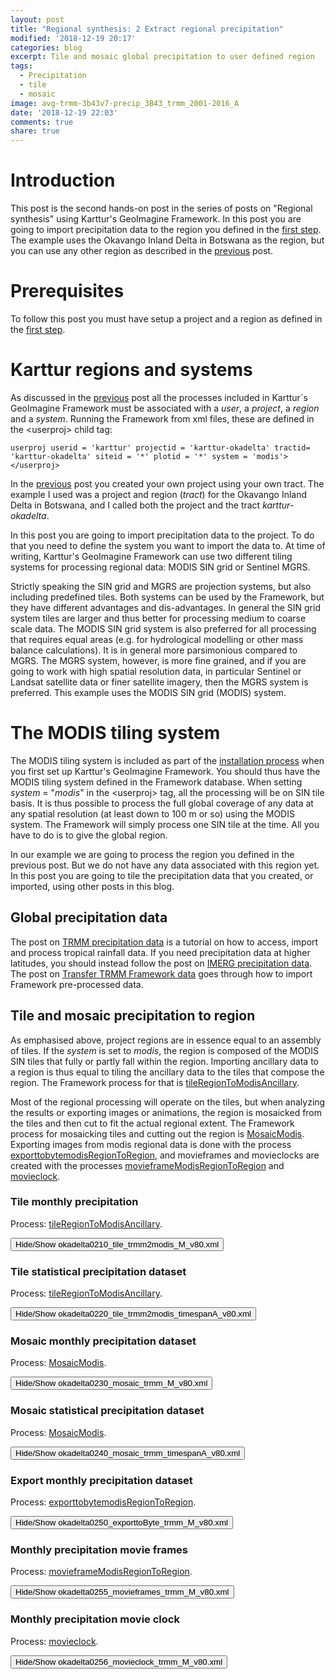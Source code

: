 ```yaml
---
layout: post
title: "Regional synthesis: 2 Extract regional precipitation"
modified: '2018-12-19 20:17'
categories: blog
excerpt: Tile and mosaic global precipitation to user defined region
tags:
  - Precipitation
  - tile
  - mosaic
image: avg-trmm-3b43v7-precip_3B43_trmm_2001-2016_A
date: '2018-12-19 22:03'
comments: true
share: true
---
```

<script src="https://karttur.github.io/common/assets/js/karttur/togglediv.js"></script>

# Introduction

This post is the second hands-on post in the series of posts on \"Regional synthesis\" using Karttur's GeoImagine Framework. In this post you are going to import precipitation data to the region you defined in the [first step](../blog-RegionalizeOka-1/). The example uses the Okavango Inland Delta in Botswana as the region, but you can use any other region as described in the [previous](../blog-RegionalizeOka-1/) post.

# Prerequisites

To follow this post you must have setup a project and a region as defined in the [first step](../blog-RegionalizeOka-1/).

# Karttur regions and systems

As discussed in the [previous](../blog-RegionalizeOka-1/) post all the processes included in Karttur´s GeoImagine Framework must be associated with a _user_, a _project_, a _region_ and a _system_. Running the Framework from xml files, these are defined in the \<userproj\> child tag:

```
userproj userid = 'karttur' projectid = 'karttur-okadelta' tractid= 'karttur-okadelta' siteid = '*' plotid = '*' system = 'modis'></userproj>
```

In the [previous](../blog-RegionalizeOka-1/) post you created your own project using your own tract. The example I used was a project and region (_tract_) for the Okavango Inland Delta in Botswana, and I called both the project and the tract _karttur-okadelta_.

In this post you are going to import precipitation data to the project. To do that you need to define the system you want to import the data to. At time of writing, Karttur's GeoImagine Framework can use two different tiling systems for processing regional data: MODIS SIN grid or Sentinel MGRS.

Strictly speaking the SIN grid and MGRS are projection systems, but also including predefined tiles. Both systems can be used by the Framework, but they have different advantages and dis-advantages. In general the SIN grid system tiles are larger and thus better for processing medium to coarse scale data. The MODIS SIN grid system is also preferred for all  processing that requires equal areas (e.g. for hydrological modelling or other mass balance calculations). It is in general more parsimonious compared to MGRS. The MGRS system, however, is more fine grained, and if you are going to work with high spatial resolution data, in particular Sentinel or Landsat satellite data or finer satellite imagery, then the MGRS system is preferred. This example uses the MODIS SIN grid (MODIS) system.

# The MODIS tiling system

The MODIS tiling system is included as part of the [installation process](#) when you first set up Karttur's GeoImagine Framework. You should thus have the MODIS tiling system defined in the Framework database. When setting _system_ = \"_modis_\" in the \<userproj\> tag, all the processing will be on SIN tile basis. It is thus possible to process the full global coverage of any data at any spatial resolution (at least down to 100 m or so) using the MODIS system. The Framework will simply process one SIN tile at the time. All you have to do is to give the global region.

In our example we are going to process the region you defined in the previous post. But we do not have any data associated with this region yet. In this post you are going to tile the precipitation data that you created, or imported, using other posts in this blog.

## Global precipitation data

The post on [TRMM precipitation data](../blog-TRMM/) is a tutorial on how to access, import and process tropical rainfall data. If you need precipitation data at higher latitudes, you should instead follow the post on [IMERG precipitation data](../blog-IMERG/). The post on [Transfer TRMM Framework data](../blog-TRMM-transfer) goes through how to import Framework pre-processed data.

## Tile and mosaic precipitation to region

As emphasised above, project regions are in essence equal to an assembly of tiles. If the _system_ is set to _modis_, the region is composed of the MODIS SIN tiles that fully or partly fall within the region. Importing ancillary data to a region is thus equal to tiling the ancillary data to the tiles that compose the region. The Framework process for that is [<span class='package'>tileRegionToModisAncillary</span>](../../subprocess/subproc-tileRegionToModisAncillary/).

Most of the regional processing will operate on the tiles, but when analyzing the results or exporting images or animations, the region is mosaicked from the tiles and then cut to fit the actual regional extent. The Framework process for mosaicking tiles and cutting out the region is [<span class='package'>MosaicModis</span>](../../subprocess/subproc-MosaicModis/). Exporting images from modis regional data is done with the process [<span class='package'>exporttobytemodisRegionToRegion</span>](../../subprocess/subproc-exporttobytemodisRegionToRegions/), and movieframes and movieclocks are created with the processes [<span class='package'>movieframeModisRegionToRegion</span>](../../subprocess/subproc-movieframeModisRegionToRegion/) and [<span class='package'>movieclock</span>](../../subprocess/subproc-movieclock/).

### Tile monthly precipitation

Process: [<span class='package'>tileRegionToModisAncillary</span>](../../subprocess/subproc-tileRegionToModisAncillary/).

<button id= "toggleTileTRMM-M" onclick="hiddencode('TileTRMM-M')">Hide/Show okadelta0210_tile_trmm2modis_M_v80.xml</button>

<div id="TileTRMM-M" style="display:none">

{% capture text-capture %}
{% raw %}

```
<?xml version='1.0' encoding='utf-8'?>
<okadeltaproject>
	<userproj userid = 'karttur' projectid = 'karttur' tractid= 'karttur-okadelta' siteid = '*' plotid = '*' system = 'modis'></userproj>
	<period startyear = "1998" endyear = "2018" endmonth ='7' endday = '31' timestep='M'></period>

	<!-- tile the original (monthly) TRMM data to the region (karttur-okadelta).
		The TRMM data must be downloaded and organized
		If you set the parameter "asscript" to True (= default),
		you have to execute the shell script file as reported by the process,
		and then rerun the xml with overwrite set to False to add the layers to the database
	-->
	<process processid = 'tileRegionToModisAncillary' version = '1.3'>
		<overwrite>False</overwrite>
		<parameters src_defregid = 'trmm' epsg = '6842'  xres = '463.313'  yres = '463.313' resample='near' asscript='False'></parameters>
		<srcpath volume = "karttur3tb"></srcpath>
		<dstpath volume = "karttur3tb"></dstpath>
		<srccomp>
			<trmm-3b43v7-precip source = "trmm" product = "3b43" folder = "rainfall" band = "trmm-3b43v7-precip" prefix = "rainfall" suffix = "v7-f">
			</trmm-3b43v7-precip>
		</srccomp>
	</process>
</okadeltaproject>
```
{% endraw %}
{% endcapture %}
{% include widgets/toggle-code.html toggle-text=text-capture  %}
</div>

### Tile statistical precipitation dataset

Process: [<span class='package'>tileRegionToModisAncillary</span>](../../subprocess/subproc-tileRegionToModisAncillary/).

<button id= "toggleTileTRMM-A" onclick="hiddencode('TileTRMM-A')">Hide/Show okadelta0220_tile_trmm2modis_timespanA_v80.xml</button>

<div id="TileTRMM-A" style="display:none">

{% capture text-capture %}
{% raw %}

```
<?xml version='1.0' encoding='utf-8'?>
<okadeltaproject>
	<userproj userid = 'karttur' projectid = 'karttur' tractid= 'karttur-okadelta' siteid = '*' plotid = '*' system = 'modis'></userproj>
	<period startyear = "1998" endyear = "2017" timestep='timespan-A'></period>

	<!-- Tile statistical TRMM data to the region (karttur-okadelta)
	The TRMM data must be processed
	If you set the parameter "asscript" to True (= default),
	you have to execute the shell script file as reorted by the processor,
	and then rerun the xml with overwrite set to False to add the layers to the database
	-->
	<process processid = 'tileRegionToModisAncillary' version = '1.3'>
		<overwrite>False</overwrite>
		<parameters src_defregid = 'trmm' epsg = '6842'  xres = '463.313'  yres = '463.313' resample='near' asscript='N'></parameters>
		<srcpath volume = "karttur3tb"></srcpath>
		<dstpath volume = "karttur3tb"></dstpath>
		<srccomp>
			<avg-trmm-3b43v7-precip source = "trmm" product = "3b43" folder = "rainfall-A-stats" band = "avg-trmm-3b43v7-precip" prefix = "avg-trmm-3b43v7-precip" suffix = "v7-f-A">
			</avg-trmm-3b43v7-precip>
			<ols-ic-trmm-3b43v7-precip source = "trmm" product = "3b43" folder = "rainfall-A-trend" band = "ols-ic-trmm-3b43v7-precip" prefix = "ols-ic-trmm-3b43v7-precip" suffix = "v7-f-A">
			</ols-ic-trmm-3b43v7-precip>
			<ts-ic-trmm-3b43v7-precip source = "trmm" product = "3b43" folder = "rainfall-A-trend" band = "ts-ic-trmm-3b43v7-precip" prefix = "ts-ic-trmm-3b43v7-precip" suffix = "v7-f-A">
			</ts-ic-trmm-3b43v7-precip>
			<ols-sl-trmm-3b43v7-precip source = "trmm" product = "3b43" folder = "rainfall-A-trend" band = "ols-sl-trmm-3b43v7-precip" prefix = "ols-sl-trmm-3b43v7-precip" suffix = "v7-f-A">
			</ols-sl-trmm-3b43v7-precip>
			<ts-mdsl-trmm-3b43v7-precip source = "trmm" product = "3b43" folder = "rainfall-A-trend" band = "ts-mdsl-trmm-3b43v7-precip" prefix = "ts-mdsl-trmm-3b43v7-precip" suffix = "v7-f-A">
			</ts-mdsl-trmm-3b43v7-precip>
			<ts-losl-trmm-3b43v7-precip source = "trmm" product = "3b43" folder = "rainfall-A-trend" band = "ts-losl-trmm-3b43v7-precip" prefix = "ts-losl-trmm-3b43v7-precip" suffix = "v7-f-A">
			</ts-losl-trmm-3b43v7-precip>
			<ts-hisl-trmm-3b43v7-precip source = "trmm" product = "3b43" folder = "rainfall-A-trend" band = "ts-hisl-trmm-3b43v7-precip" prefix = "ts-hisl-trmm-3b43v7-precip" suffix = "v7-f-A">
			</ts-hisl-trmm-3b43v7-precip>
			<std-trmm-3b43v7-precip source = "trmm" product = "3b43" folder = "rainfall-A-stats" band = "std-trmm-3b43v7-precip" prefix = "std-trmm-3b43v7-precip" suffix = "v7-f-A">
			</std-trmm-3b43v7-precip>
			<ols-rmse-trmm-3b43v7-precip source = "trmm" product = "3b43" folder = "rainfall-A-trend" band = "ols-rmse-trmm-3b43v7-precip" prefix = "ols-rmse-trmm-3b43v7-precip" suffix = "v7-f-A">
			</ols-rmse-trmm-3b43v7-precip>
			<mk-z-trmm-3b43v7-precip source = "trmm" product = "3b43" folder = "rainfall-A-trend" band = "mk-z-trmm-3b43v7-precip" prefix = "mk-z-trmm-3b43v7-precip" suffix = "v7-f-A">
			</mk-z-trmm-3b43v7-precip>
			<ols-r2-trmm-3b43v7-precip source = "trmm" product = "3b43" folder = "rainfall-A-trend" band = "ols-r2-trmm-3b43v7-precip" prefix = "ols-r2-trmm-3b43v7-precip" suffix = "v7-f-A">
			</ols-r2-trmm-3b43v7-precip>
			<trmm-3b43v7-precip-change source = "trmm" product = "3b43" folder = "rainfall-A-change" band = "trmm-3b43v7-precip-change" prefix = "trmm-3b43v7-precip-change" suffix = "model-v7-f-A">
			</trmm-3b43v7-precip-change>
			<trmm-3b43v7-precip-delta source = "trmm" product = "3b43" folder = "rainfall-A-change" band = "trmm-3b43v7-precip-delta" prefix = "trmm-3b43v7-precip-delta" suffix = "slope@p-v7-f-A">
			</trmm-3b43v7-precip-delta>
		</srccomp>
	</process>

	<!-- This second process is required due to duplicate compids-->
	<process processid = 'tileRegionToModisAncillary' version = '1.3'>
		<overwrite>False</overwrite>
		<parameters src_defregid = 'trmm' epsg = '6842'  xres = '463.313'  yres = '463.313' resample='near' asscript='False'></parameters>
		<srcpath volume = "karttur3tb"></srcpath>
		<dstpath volume = "karttur3tb"></dstpath>
		<srccomp>
			<trmm-3b43v7-precip-change source = "trmm" product = "3b43" folder = "rainfall-A-change" band = "trmm-3b43v7-precip-change" prefix = "trmm-3b43v7-precip-change" suffix = "model@p-v7-f-A">
			</trmm-3b43v7-precip-change>
		</srccomp>
	</process>
</okadeltaproject>
```
{% endraw %}
{% endcapture %}
{% include widgets/toggle-code.html  toggle-text=text-capture  %}
</div>

### Mosaic monthly precipitation dataset

Process: [<span class='package'>MosaicModis</span>](../../subprocess/subproc-MosaicModis/).

<button id= "toggleMosaicTRMM-M" onclick="hiddencode('MosaicTRMM-M')">Hide/Show okadelta0230_mosaic_trmm_M_v80.xml</button>

<div id="MosaicTRMM-M" style="display:none">

{% capture text-capture %}
{% raw %}

```
<?xml version='1.0' encoding='utf-8'?>
<okadeltaproject>
	<userproj userid = 'karttur' projectid = 'karttur' tractid= 'karttur-okadelta' siteid = '*' plotid = '*' system = 'modis'></userproj>
	<period startyear = "1998" endyear = "2018" endmonth='7' endday='31' timestep='M'></period>

	<!-- Mosaic modis TRMM monthly tiles to region (karttur-okadelta) -->
	<process processid = 'MosaicModis' version = '1.3'>
		<overwrite>False</overwrite>
		<parameters t_epsg ='4326'></parameters>
		<srcpath volume = "karttur3tb"></srcpath>
		<dstpath volume = "karttur3tb"></dstpath>
		<srccomp>
			<trmm-3b43v7-precip source = "trmm" product = "3b43" folder = "rainfall" band = "trmm-3b43v7-precip" prefix = "trmm-3b43v7-precip" suffix = "v7-f">
			</trmm-3b43v7-precip>
		</srccomp>
	</process>
</okadeltaproject>
```
{% endraw %}
{% endcapture %}
{% include widgets/toggle-code.html  toggle-text=text-capture  %}
</div>

### Mosaic statistical precipitation dataset

Process: [<span class='package'>MosaicModis</span>](../../subprocess/subproc-MosaicModis/).

<button id= "toggleMosaicTRMM-A" onclick="hiddencode('MosaicTRMM-A')">Hide/Show okadelta0240_mosaic_trmm_timespanA_v80.xml</button>

<div id="MosaicTRMM-A" style="display:none">

{% capture text-capture %}
{% raw %}

```
<?xml version='1.0' encoding='utf-8'?>
<okadeltaproject>
	<userproj userid = 'karttur' projectid = 'karttur' tractid= 'karttur-okadelta' siteid = '*' plotid = '*' system = 'modis'></userproj>
	<period startyear = "1998" endyear = "2017" timestep='timespan-A'></period>

	<!-- mosaic modis TRMM statistical tiles to region (karttur-okadelta) -->
	<process processid = 'MosaicModis' version = '1.3'>
		<overwrite>False</overwrite>
		<parameters t_epsg ='4326'></parameters>
		<srcpath volume = "karttur3tb"></srcpath>
		<dstpath volume = "karttur3tb"></dstpath>
		<srccomp>
			<avg-trmm-3b43v7-precip source = "trmm" product = "3b43" folder = "rainfall-A-stats" band = "avg-trmm-3b43v7-precip" prefix = "avg-trmm-3b43v7-precip" suffix = "v7-f-A">
			</avg-trmm-3b43v7-precip>
			<ols-ic-trmm-3b43v7-precip source = "trmm" product = "3b43" folder = "rainfall-A-trend" band = "ols-ic-trmm-3b43v7-precip" prefix = "ols-ic-trmm-3b43v7-precip" suffix = "v7-f-A">
			</ols-ic-trmm-3b43v7-precip>
			<ts-ic-trmm-3b43v7-precip source = "trmm" product = "3b43" folder = "rainfall-A-trend" band = "ts-ic-trmm-3b43v7-precip" prefix = "ts-ic-trmm-3b43v7-precip" suffix = "v7-f-A">
			</ts-ic-trmm-3b43v7-precip>
			<ols-sl-trmm-3b43v7-precip source = "trmm" product = "3b43" folder = "rainfall-A-trend" band = "ols-sl-trmm-3b43v7-precip" prefix = "ols-sl-trmm-3b43v7-precip" suffix = "v7-f-A">
			</ols-sl-trmm-3b43v7-precip>
			<ts-mdsl-trmm-3b43v7-precip source = "trmm" product = "3b43" folder = "rainfall-A-trend" band = "ts-mdsl-trmm-3b43v7-precip" prefix = "ts-mdsl-trmm-3b43v7-precip" suffix = "v7-f-A">
			</ts-mdsl-trmm-3b43v7-precip>
			<ts-losl-trmm-3b43v7-precip source = "trmm" product = "3b43" folder = "rainfall-A-trend" band = "ts-losl-trmm-3b43v7-precip" prefix = "ts-losl-trmm-3b43v7-precip" suffix = "v7-f-A">
			</ts-losl-trmm-3b43v7-precip>
			<ts-hisl-trmm-3b43v7-precip source = "trmm" product = "3b43" folder = "rainfall-A-trend" band = "ts-hisl-trmm-3b43v7-precip" prefix = "ts-hisl-trmm-3b43v7-precip" suffix = "v7-f-A">
			</ts-hisl-trmm-3b43v7-precip>
			<std-trmm-3b43v7-precip source = "trmm" product = "3b43" folder = "rainfall-A-stats" band = "std-trmm-3b43v7-precip" prefix = "std-trmm-3b43v7-precip" suffix = "v7-f-A">
			</std-trmm-3b43v7-precip>
			<ols-rmse-trmm-3b43v7-precip source = "trmm" product = "3b43" folder = "rainfall-A-trend" band = "ols-rmse-trmm-3b43v7-precip" prefix = "ols-rmse-trmm-3b43v7-precip" suffix = "v7-f-A">
			</ols-rmse-trmm-3b43v7-precip>
			<mk-z-trmm-3b43v7-precip source = "trmm" product = "3b43" folder = "rainfall-A-trend" band = "mk-z-trmm-3b43v7-precip" prefix = "mk-z-trmm-3b43v7-precip" suffix = "v7-f-A">
			</mk-z-trmm-3b43v7-precip>
			<ols-r2-trmm-3b43v7-precip source = "trmm" product = "3b43" folder = "rainfall-A-trend" band = "ols-r2-trmm-3b43v7-precip" prefix = "ols-r2-trmm-3b43v7-precip" suffix = "v7-f-A">
			</ols-r2-trmm-3b43v7-precip>
			<trmm-3b43v7-precip-change source = "trmm" product = "3b43" folder = "rainfall-A-change" band = "trmm-3b43v7-precip-change" prefix = "trmm-3b43v7-precip-change" suffix = "model-v7-f-A">
			</trmm-3b43v7-precip-change>
			<trmm-3b43v7-precip-delta source = "trmm" product = "3b43" folder = "rainfall-A-change" band = "trmm-3b43v7-precip-delta" prefix = "trmm-3b43v7-precip-delta" suffix = "slope@p-v7-f-A">
			</trmm-3b43v7-precip-delta>
		</srccomp>
	</process>

	<process processid = 'MosaicModis' version = '1.3'>
		<parameters t_epsg ='4326'></parameters>
		<srcpath volume = "karttur3tb"></srcpath>
		<dstpath volume = "karttur3tb"></dstpath>
		<srccomp>
			<trmm-3b43v7-precip-change source = "trmm" product = "3b43" folder = "rainfall-A-change" band = "trmm-3b43v7-precip-change" prefix = "trmm-3b43v7-precip-change" suffix = "model@p-v7-f-A">
			</trmm-3b43v7-precip-change>
		</srccomp>
	</process>

</okadeltaproject>
```
{% endraw %}
{% endcapture %}
{% include widgets/toggle-code.html  toggle-text=text-capture  %}
</div>

### Export monthly precipitation dataset

Process: [<span class='package'>exporttobytemodisRegionToRegion</span>](../../subprocess/subproc-exporttobytemodisRegionToRegion/).

<button id= "toggleExportTRMM-M" onclick="hiddencode('ExportTRMM-M')">Hide/Show okadelta0250_exporttoByte_trmm_M_v80.xml</button>

<div id="ExportTRMM-M" style="display:none">

{% capture text-capture %}
{% raw %}

```
<?xml version='1.0' encoding='utf-8'?>
<okadeltaproject>
	<userproj userid = 'karttur' projectid = 'karttur' tractid= 'karttur-okadelta' siteid = '*' plotid = '*' system = 'modis'></userproj>
	<period startyear = "1998" endyear = "2018" endmonth ='7' endday = '31' timestep='M'></period>

	<!-- Export monhtly TRMM precipitaiton to paletted byte images
		Palettes, scalings and legends must be defined-->
	<process processid = 'exporttobytemodisRegionToRegion' version = '1.3'>
		<overwrite>True</overwrite>
		<parameters palette= 'precipln'></parameters>
		<srcpath volume = "karttur3tb" hdrfiletype = 'tif' datfiletype = 'tif'></srcpath>
		<dstpath volume = "karttur3tb" hdrfiletype = 'tif' datfiletype = 'tif'></dstpath>
		<srccomp>
			<trmm-3b43v7-precip id = 'layer1' source = "trmm" product = "3b43" folder = "rainfall" band = "trmm-3b43v7-precip" prefix = "rainfall" suffix = "v7-f">
			</trmm-3b43v7-precip>
		</srccomp>
	</process>
</okadeltaproject>
```
{% endraw %}
{% endcapture %}
{% include widgets/toggle-code.html  toggle-text=text-capture  %}
</div>

### Monthly precipitation movie frames

Process: [<span class='package'>movieframeModisRegionToRegion</span>](../../subprocess/subproc-movieframeModisRegionToRegion/).

<button id= "togglemovieframe" onclick="hiddencode('movieframe')">Hide/Show okadelta0255_movieframes_trmm_M_v80.xml</button>

<div id="movieframe" style="display:none">

{% capture text-capture %}
{% raw %}

```
<?xml version='1.0' encoding='utf-8'?>
<okadeltaproject>
	<userproj userid = 'karttur' projectid = 'karttur' tractid= 'karttur-okadelta' siteid = '*' plotid = '*' system = 'modis'></userproj>
	<period startyear = "1998"  endyear = "2018" endmonth='07' endday='31' timestep='M'></period>

	<!-- Generate movie frames from the exported and paletted byte images -->
	<process processid = 'movieframeModisRegionToRegion' version = '1.3'>
		<overwrite>True</overwrite>
		<parameters name = 'smap' width = '601' crop='600,526,0,0' emboss='KARTTUR' embossdims='600,150' embossptsize='80'></parameters>
		<srcpath volume = "karttur3tb" hdrfiletype = 'tif' datfiletype = 'tif'></srcpath>
		<dstpath volume = "/Volumes/karttur3tb/movieclock" hdrfiletype = 'png' datfiletype = 'png'></dstpath>
		<srccomp>
			<trmm-3b43v7-precip id = 'movieframe' source = "trmm" product = "3b43" folder = "rainfall" band = "trmm-3b43v7-precip" prefix = "rainfall" suffix = "v7-f">
			</trmm-3b43v7-precip>
		</srccomp>
	</process>
</okadeltaproject>
```
{% endraw %}
{% endcapture %}
{% include widgets/toggle-code.html  toggle-text=text-capture  %}
</div>

### Monthly precipitation movie clock

Process: [<span class='package'>movieclock</span>](../../subprocess/subproc-movieclock/).

<button id= "togglemovieclock" onclick="hiddencode('movieclock')">Hide/Show okadelta0256_movieclock_trmm_M_v80.xml</button>

<div id="movieclock" style="display:none">

{% capture text-capture %}
{% raw %}

```
<?xml version='1.0' encoding='utf-8'?>
<okadeltaproject>
	<userproj userid = 'karttur' projectid = 'karttur' tractid= 'karttur-okadelta' siteid = '*' plotid = '*' system = 'ancillary'></userproj>
	<period startyear = "1998"  endyear = "2018" endmonth='07' endday='31' timestep='M'></period>

	<!-- Generate movieclock and the scritps to create the complete animation -->
	<process processid = 'movieclock' version = '1.3'>
		<overwrite>True</overwrite>
		<parameters name = 'trmm' width = '600'></parameters>
		<dstpath volume = "/Volumes/karttur3tb/movieclock" hdrfiletype = 'png' datfiletype = 'png'></dstpath>
		<dstcomp>
			<trmm-3b43v7-precip id = 'layer3' source = "trmm" product = "3b43" folder = "rainfall" band = "trmm-3b43v7-precip" prefix = "rainfall" suffix = "v7-f">
			</trmm-3b43v7-precip>
		</dstcomp>
	</process>
</okadeltaproject>
```
{% endraw %}
{% endcapture %}
{% include widgets/toggle-code.html  toggle-text=text-capture  %}
</div>
